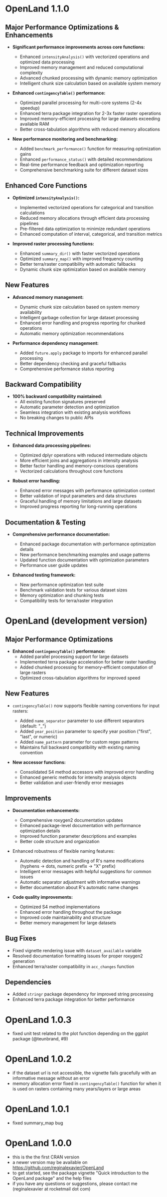 # OpenLand 1.1.0

## Major Performance Optimizations & Enhancements

* **Significant performance improvements across core functions:**
  * Enhanced `intensityAnalysis()` with vectorized operations and optimized data processing
  * Improved memory management and reduced computational complexity
  * Advanced chunked processing with dynamic memory optimization
  * Intelligent chunk size calculation based on available system memory

* **Enhanced `contingencyTable()` performance:**
  * Optimized parallel processing for multi-core systems (2-4x speedup)
  * Enhanced terra package integration for 2-3x faster raster operations
  * Improved memory-efficient processing for large datasets exceeding available RAM
  * Better cross-tabulation algorithms with reduced memory allocations

* **New performance monitoring and benchmarking:**
  * Added `benchmark_performance()` function for measuring optimization gains
  * Enhanced `performance_status()` with detailed recommendations
  * Real-time performance feedback and optimization reporting
  * Comprehensive benchmarking suite for different dataset sizes

## Enhanced Core Functions

* **Optimized `intensityAnalysis()`:**
  * Implemented vectorized operations for categorical and transition calculations
  * Reduced memory allocations through efficient data processing pipelines
  * Pre-filtered data optimization to minimize redundant operations
  * Enhanced computation of interval, categorical, and transition metrics

* **Improved raster processing functions:**
  * Enhanced `summary_dir()` with faster vectorized operations
  * Optimized `summary_map()` with improved frequency counting
  * Better terra/raster compatibility with automatic fallbacks
  * Dynamic chunk size optimization based on available memory

## New Features

* **Advanced memory management:**
  * Dynamic chunk size calculation based on system memory availability
  * Intelligent garbage collection for large dataset processing
  * Enhanced error handling and progress reporting for chunked operations
  * Automatic memory optimization recommendations

* **Performance dependency management:**
  * Added `future.apply` package to imports for enhanced parallel processing
  * Better dependency checking and graceful fallbacks
  * Comprehensive performance status reporting

## Backward Compatibility

* **100% backward compatibility maintained:**
  * All existing function signatures preserved
  * Automatic parameter detection and optimization
  * Seamless integration with existing analysis workflows
  * No breaking changes to public APIs

## Technical Improvements

* **Enhanced data processing pipelines:**
  * Optimized dplyr operations with reduced intermediate objects
  * More efficient joins and aggregations in intensity analysis
  * Better factor handling and memory-conscious operations
  * Vectorized calculations throughout core functions

* **Robust error handling:**
  * Enhanced error messages with performance optimization context
  * Better validation of input parameters and data structures
  * Graceful handling of memory limitations and large datasets
  * Improved progress reporting for long-running operations

## Documentation & Testing

* **Comprehensive performance documentation:**
  * Enhanced package documentation with performance optimization details
  * New performance benchmarking examples and usage patterns
  * Updated function documentation with optimization parameters
  * Performance user guide updates

* **Enhanced testing framework:**
  * New performance optimization test suite
  * Benchmark validation tests for various dataset sizes
  * Memory optimization and chunking tests
  * Compatibility tests for terra/raster integration

# OpenLand (development version)

## Major Performance Optimizations

* **Enhanced `contingencyTable()` performance:**
  * Added parallel processing support for large datasets
  * Implemented terra package acceleration for better raster handling
  * Added chunked processing for memory-efficient computation of large rasters
  * Optimized cross-tabulation algorithms for improved speed

## New Features

* `contingencyTable()` now supports flexible naming conventions for input rasters:
  * Added `name_separator` parameter to use different separators (default: "_")
  * Added `year_position` parameter to specify year position ("first", "last", or numeric)
  * Added `name_pattern` parameter for custom regex patterns
  * Maintains full backward compatibility with existing naming convention

* **New accessor functions:**
  * Consolidated S4 method accessors with improved error handling
  * Enhanced generic methods for intensity analysis objects
  * Better validation and user-friendly error messages

## Improvements

* **Documentation enhancements:**
  * Comprehensive roxygen2 documentation updates
  * Enhanced package-level documentation with performance optimization details
  * Improved function parameter descriptions and examples
  * Better code structure and organization

* Enhanced robustness of flexible naming features:
  * Automatic detection and handling of R's name modifications (hyphens → dots, numeric prefix → "X" prefix)
  * Intelligent error messages with helpful suggestions for common issues
  * Automatic separator adjustment with informative warnings
  * Better documentation about R's automatic name changes

* **Code quality improvements:**
  * Optimized S4 method implementations
  * Enhanced error handling throughout the package
  * Improved code maintainability and structure
  * Better memory management for large datasets

## Bug Fixes

* Fixed vignette rendering issue with `dataset_available` variable
* Resolved documentation formatting issues for proper roxygen2 generation
* Enhanced terra/raster compatibility in `acc_changes` function

## Dependencies

* Added `stringr` package dependency for improved string processing
* Enhanced terra package integration for better performance

# OpenLand 1.0.3

* fixed unit test related to the plot function depending on the ggplot package (@teunbrand, #9)

# OpenLand 1.0.2

* if the dataset url is not accessible, the vignette fails gracefully with an informative message without an error
* memory allocation error fixed in `contingencyTable()` function for when it is used on rasters containing many years/layers or large areas

# OpenLand 1.0.1

* fixed summary_map bug

# OpenLand 1.0.0

* this is the the first CRAN version
* a newer version may be available on https://github.com/reginalexavier/OpenLand
* to get started, see the package vignette "Quick introduction to the OpenLand package" and the help files
* if you have any questions or suggestions, please contact me (reginalexavier at rocketmail dot com)

